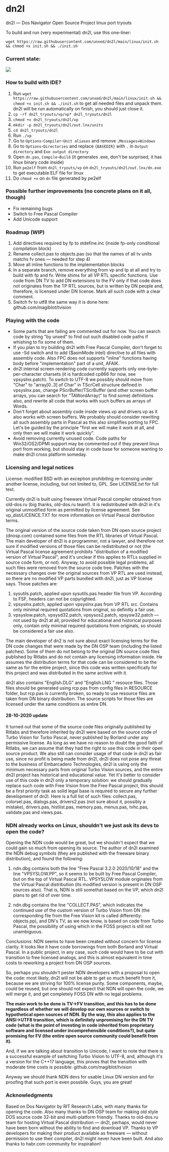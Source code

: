 # dn2l
dn2l — Dos Navigator Open Source Project linux port tryouts

To build and run (very experimental) dn2l, use this one-liner:
```
wget https://raw.githubusercontent.com/unxed/dn2l/main/linux/init.sh && chmod +x init.sh && ./init.sh
```

### Current state:
![](https://user-images.githubusercontent.com/1151423/97242979-4c113a80-1806-11eb-8b8a-b3419a738b48.png)

### How to build with IDE?

1. Run `wget https://raw.githubusercontent.com/unxed/dn2l/main/linux/init.sh && chmod +x init.sh && ./init.sh` to get all needed files and unpack them. dn2l will be run automatically on finish, you should just close it.
2. `cp -rf dn2l_tryouts/vp/vp* dn2l_tryouts/dn2l`
3. `chmod +x dn2l_tryouts/dn2l/vp`
4. `mkdir -p dn2l_tryouts/dn2l/out.lnx/units`
5. `cd dn2l_tryouts/dn2l`
6. Run `./vp`
7. Go to `Options`-`Compiler`-`Unit aliases` and remove `;Messages=Windows`
8. Go to `Options`-`Directories` and replace `{BASEDIR}` with `.` in `Output directory` and `Exe output directory`
9. Open `dn.pas`, `Compile`-`Build` (it generates .exe, don't be surprised, it has linux binary code inside)
10. Run `pe2elf` from `dn2l_tryouts/vp` on `dn2l_tryouts/dn2l/out.lnx/dn.exe` to get executable ELF file for linux
11. Do `chmod +x` on `dn` file generated by pe2elf

### Possible further improvements (no concrete plans on it all, though)

- Fix remaining bugs
- Switch to Free Pascal Compiler
- Add Unicode support

### Roadmap (WIP)

1) Add directives required by fp to stdefine.inc (inside fp-only conditional compilation block)
2) Rename collect.pas to objects.pas (so that the names of all tv units matchs fv ones — needed for step 4)
3) Move all inline functions to the implementation blocks
4) In a separate branch, remove everything from vp and tp at all and try to build with fp and fv. Write shims for all VP RTL specific functions. Use code from DN TV to add DN extensions to the FV only if that code does not originates from the TP RTL sources, but is written by DN people and, therefore, is licensed under DN license. Mark all such code with a clear comment.
5) Switch fv to utf8 the same way it is done here: github.com/magiblot/tvision

### Playing with the code

- Some parts that are failing are commented out for now. You can search code by string "by unxed" to find out such disabled code paths if whishing to fix some of them.
- If you plan to try building dn2l with Free Pascal Compiler, don't forget to use -Sd switch and to add {$asmMode intel} directive to all files with assembly code. Also FPC does not supports "inline" functions having body before "implementation" part of a unit, AFAIK.
- dn2l internal screen rendering code currently supports only one-byte-per-character charsets (it is hardcoded cp866 for now, see vpsyslnx.patch). To switch to UTF-8 we possibly should move from "Char" to "array[0..3] of Char" in TScrCell structure defined in vpsyslnx.pas, change PScrBuffer/TScrBuffer (and other screen buffer arrays, you can search for "TAWordArray(" to find some) definitions also, and rewrite all code that works with such buffers as arrays of Words.
- Don't forget about assembly code inside views.vp and drivers.vp as it also works with screen buffers. We probably should consider rewriting all such assembly parts in Pascal as this also simplifies porting to FPC. Let's be guided by the principle "first we will make it work at all, and only then we will make it work quickly".
- Avoid removing currently unused code. Code paths for Win32/OS2/DPMI support may be commented out if they prevent linux port from working, but should stay in code base for someone wanting to make dn2l cross platform someday.

### Licensing and legal notices

License: modified BSD with an exception prohibiting re-licensing under another license, including, but not limited to, GPL. See LICENSE.txt for full text.

Currently dn2l is built using freeware Virtual Pascal compiler obtained from old-dos.ru (big thanks, old-dos.ru team!). It is redistributed with dn2l in it's original unmodified form as permitted by license agreement. See vp_dist/LICENCE.TXT for more information on Virtual Pascal distribution terms.

The original version of the source code taken from DN open source project (dnosp.com) contained some files from the RTL libraries of Virtual Pascal. The main developer of dn2l is a programmer, not a lawyer, and therefore not sure if modified versions of those files can be redistributed or not (the Virtual Pascal license agreement prohibits "distribution of a modified version of Virtual Pascal", and it's unclear if this applies to RTLs supplied in source code form, or not). Anyway, to avoid possible legal problems, all such files were removed from the source code tree. Patches with the necessary changes over the original sources from VP RTL are used instead, so there are no modified VP parts bundled with dn2l, just as VP license says. Those patches are:
1) sysutils.patch, applied upon sysutils.pas header file from VP. According to FSF, headers can not be copyrighted.
2) vpsyslnx.patch, applied upon vpsyslnx.pas from VP RTL src. Contains only minimal required quotations from original, so definitly a fair use.
3) vpsyslow.patch, vpsysd32.patch, vpsysos2.patch, vpsysw32.patch — not used by dn2l at all, provided for educational and historical purposes only, contain only minimal required quotations from originals, so should be considered a fair use also.

The main developer of dn2 is not sure about exact licensing terms for the DN code changes that were made by the DN OSP team (including the listed patches). Some of them do not belong to the original DN source code files published by Ritlabs and do not contain any licensing information inside. He assumes the distribution terms for that code can be considered to be the same as for the entire project, since this code was written specifically for this project and was distributed in the same archive with it.

dn2l also contains "English.DLG" and "English.LNG " resouce files. Those files should be generated using rcp.pas from config files in RESOURCE folder, but rcp.pas is currently broken, so ready to use resource files are taken from DN binary distribution. The source scripts for those files are licensed under the same conditions as entire DN.

#### 28-10-2020 update

It turned out that some of the source code files originally published by Ritlabs and therefore inherited by dn2l were based on the source code of Turbo Vision for Turbo Pascal, never published by Borland under any permissive license. As long as we have no reason to doubt the good faith of Ritlabs, we can assume that they had the right to use this code in their open source product. We also still can consider usage of that code in dn2l as fair use, since no profit is being made from dn2l, dn2l does not pose any threat to the business of Embarcadero Technologies, dn2l is using only the minimum necessary parts from original Turbo Vision sources, and the entire dn2l project has historical and educational value. Yet it's better to consider use of this code in dn2l only a temporary solution: we should gradually replace such code with Free Vision from the Free Pascal project, this should be a first priority task as solid legal base is required to secure any further development of dn2l. Here is a full list of such files: collect.pas, colorsel.pas, dialogs.pas, drivers2.pas (not sure about it, possibly a mistake), drivers.pas, histlist.pas, memory.pas, menus.pas, tvhc.pas, validate.pas and views.pas.

### NDN already works on Linux, shouldn't we just ask its devs to open the code?

Opening the NDN code would be great, but we shouldn't expect that we could gain so much from opening its source. The author of dn2l examined the NDN debug symbols (they are published with the freeware binary distribution), and found the following:

1) ndn.dbg contains both the line "Free Pascal 3.2.0 2020/10/18" and the line "VPSYSLOW.PP", so it seems to be built by Free Pascal Compiler, but on the top of Virtual Pascal RTL. VPSYSLOW module originates from the Virtual Pascal distribution (its modified version is present in DN OSP sources also). That is, NDN is still somethat based on the VP, which dn2l plans to get rid of over time.

2) ndn.dbg contains the line "COLLECT.PAS", which indicates the continued use of the custom version of Turbo Vision from DN (the corresponding file from the Free Vision kit is called differently: objects.pp), and DN's TV, as we now know, is based on code from Turbo Pascal, the possibility of using which in the FOSS project is still not unambiguous.

Conclusions: NDN seems to have been created without concern for license clarity. It looks like it have code borrowings from both Borland and Virtual Pascal. In a public project, in any case, such code would have to be cut with transition to free licensed analogs, and this is almost equivalent in time costs to reworking a project from DN OSP sources.

So, perhaps you shouldn't pester NDN developers with a proposal to open the code: most likely, dn2l will not be able to get so much benefit from it, because we are striving for 100% license purity. Some components, maybe, could be reused, but one should not expect that NDN will open the code, we will merge it, and get completely FOSS DN with no legal problems.

**The main work to be done is TV->FV transition, and this has to be done regardless of whether we will develop our own sources or switch to hypothetical open sources of NDN. By the way, this also applies to the ANSI->UTF8 transition, which is definitely unpromising for the DN TV code (what is the point of investing in code inherited from proprietary software and licensed under incomprehensible conditions?), but quite promising for FV (the entire open source community could benefit from it).**

And, if we are talking about transition to Unicode, I want to note that there is a successful example of switching Turbo Vision to UTF-8, and, although it's a version for the C++17 language, this proves that the transition with moderate time costs is possible: github.com/magiblot/tvision

Anyway we should thank NDN devs for usable Linux DN version and for proofing that such port is even possbile. Guys, you are great!

### Acknowledgments

Based on Dos Navigator by RIT Research Labs, with many thanks for opening the code. Also many thanks to DN OSP team for making old style DOS source code 32-bit and multi-platform friendly. Thanks to old-dos.ru team for hosting Virtual Pascal distribution — dn2l, perhaps, would never have been born without the ability to find and download VP. Thanks to VP developers for making their product available as freeware — without permission to use their compiler, dn2l might never have been built. And also thanks to habr.com community for inspiration!
